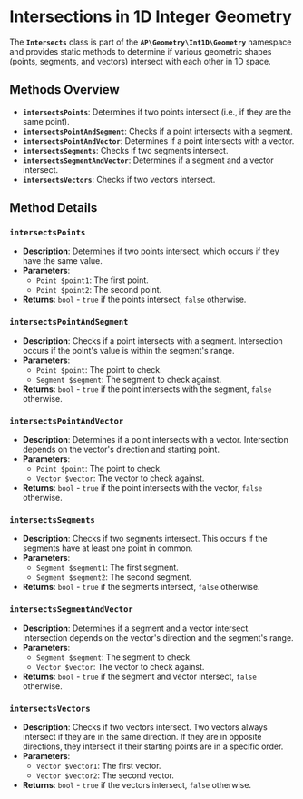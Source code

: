# Intersections in 1D Integer Geometry

The **`Intersects`** class is part of the **`AP\Geometry\Int1D\Geometry`** namespace and provides static methods to determine if various geometric shapes (points, segments, and vectors) intersect with each other in 1D space.

## Methods Overview

- **`intersectsPoints`**: Determines if two points intersect (i.e., if they are the same point).
- **`intersectsPointAndSegment`**: Checks if a point intersects with a segment.
- **`intersectsPointAndVector`**: Determines if a point intersects with a vector.
- **`intersectsSegments`**: Checks if two segments intersect.
- **`intersectsSegmentAndVector`**: Determines if a segment and a vector intersect.
- **`intersectsVectors`**: Checks if two vectors intersect.

## Method Details

### `intersectsPoints`

- **Description**: Determines if two points intersect, which occurs if they have the same value.
- **Parameters**:
  - `Point $point1`: The first point.
  - `Point $point2`: The second point.
- **Returns**: `bool` - `true` if the points intersect, `false` otherwise.

### `intersectsPointAndSegment`

- **Description**: Checks if a point intersects with a segment. Intersection occurs if the point's value is within the segment's range.
- **Parameters**:
  - `Point $point`: The point to check.
  - `Segment $segment`: The segment to check against.
- **Returns**: `bool` - `true` if the point intersects with the segment, `false` otherwise.

### `intersectsPointAndVector`

- **Description**: Determines if a point intersects with a vector. Intersection depends on the vector's direction and starting point.
- **Parameters**:
  - `Point $point`: The point to check.
  - `Vector $vector`: The vector to check against.
- **Returns**: `bool` - `true` if the point intersects with the vector, `false` otherwise.

### `intersectsSegments`

- **Description**: Checks if two segments intersect. This occurs if the segments have at least one point in common.
- **Parameters**:
  - `Segment $segment1`: The first segment.
  - `Segment $segment2`: The second segment.
- **Returns**: `bool` - `true` if the segments intersect, `false` otherwise.

### `intersectsSegmentAndVector`

- **Description**: Determines if a segment and a vector intersect. Intersection depends on the vector's direction and the segment's range.
- **Parameters**:
  - `Segment $segment`: The segment to check.
  - `Vector $vector`: The vector to check against.
- **Returns**: `bool` - `true` if the segment and vector intersect, `false` otherwise.

### `intersectsVectors`

- **Description**: Checks if two vectors intersect. Two vectors always intersect if they are in the same direction. If they are in opposite directions, they intersect if their starting points are in a specific order.
- **Parameters**:
  - `Vector $vector1`: The first vector.
  - `Vector $vector2`: The second vector.
- **Returns**: `bool` - `true` if the vectors intersect, `false` otherwise.